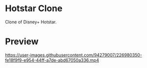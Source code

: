 # Hotstar Clone
Clone of Disney+ Hotstar.

# Preview
https://user-images.githubusercontent.com/94279007/226980350-fe18f9f9-e954-44ff-a7de-abd67050a336.mp4
